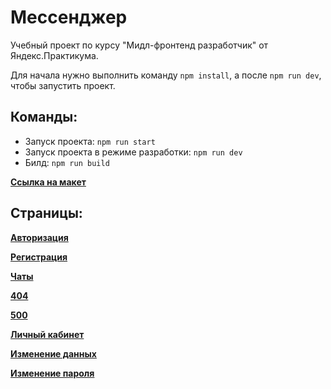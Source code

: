 # Мессенджер

Учебный проект по курсу "Мидл-фронтенд разработчик" от Яндекс.Практикума.

Для начала нужно выполнить команду `npm install`, а после `npm run dev`, чтобы запустить проект.

## Команды:

-   Запуск проекта: `npm run start`
-   Запуск проекта в режиме разработки: `npm run dev`
-   Билд: `npm run build`

[**Ссылка на макет**](https://www.figma.com/file/D6fuPD0u7awMkqXubpejmn/Chat_external_link-(Copy)?node-id=1%3A537&mode=dev)

## Страницы:
[**Авторизация**](https://kashin-yandex-chat.netlify.app/)

[**Регистрация**](https://kashin-yandex-chat.netlify.app/register)

[**Чаты**](https://kashin-yandex-chat.netlify.app/chats)

[**404**](https://kashin-yandex-chat.netlify.app/sfasdfasdf)

[**500**](https://kashin-yandex-chat.netlify.app/500)

[**Личный кабинет**](https://kashin-yandex-chat.netlify.app/profile)

[**Изменение данных**](https://kashin-yandex-chat.netlify.app/profile-change)

[**Изменение пароля**](https://kashin-yandex-chat.netlify.app/profile-password)
